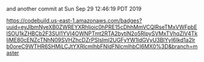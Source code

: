 and another commit at Sun Sep 29 12:46:19 PDT 2019

https://codebuild.us-east-1.amazonaws.com/badges?uuid=eyJlbmNyeXB0ZWREYXRhIjoic0hPRE15cDhhMmVCQlRseTMxVWFpbElSOU1kZHBCb2F3SUl1YVI4OWNPTmt2RTA2bytiN2o5RlpySVMxTVhqZlV4TkliME80cENZcTNhN09SVHZhcDZrPSIsIml2UGFyYW1ldGVyU3BlYyI6Ikd1a2lrb0oreC9WTHR6SHMiLCJtYXRlcmlhbFNldFNlcmlhbCI6MX0%3D&branch=master
